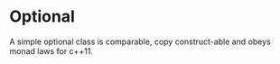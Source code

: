 # Optional

A simple optional class is comparable, copy construct-able and obeys monad laws for c++11.
